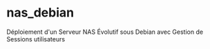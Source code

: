 # nas_debian
Déploiement d'un Serveur NAS Évolutif sous Debian avec Gestion de Sessions utilisateurs
